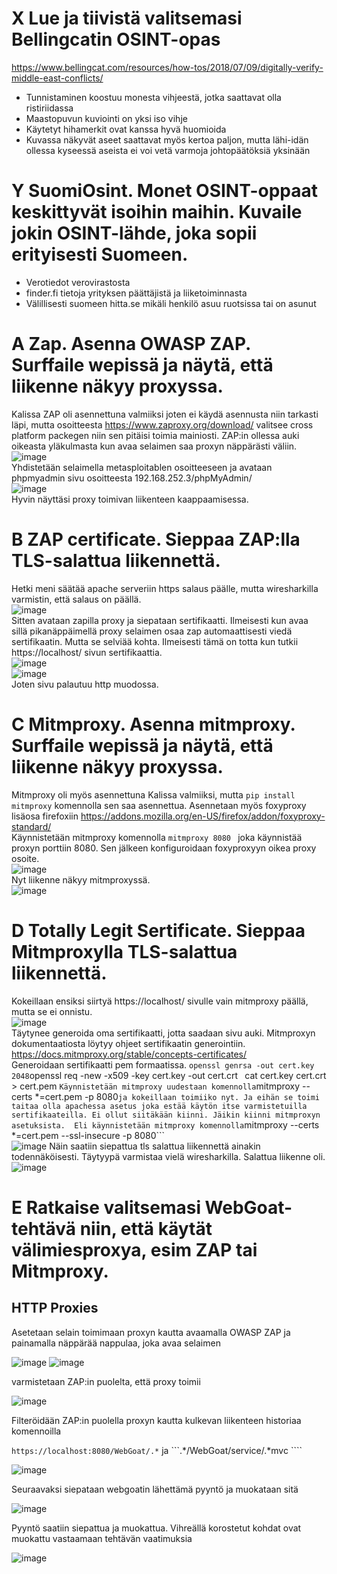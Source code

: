 # X Lue ja tiivistä valitsemasi Bellingcatin OSINT-opas
https://www.bellingcat.com/resources/how-tos/2018/07/09/digitally-verify-middle-east-conflicts/
- Tunnistaminen koostuu monesta vihjeestä, jotka saattavat olla ristiriidassa
- Maastopuvun kuviointi on yksi iso vihje
- Käytetyt hihamerkit ovat kanssa hyvä huomioida
- Kuvassa näkyvät aseet saattavat myös kertoa paljon, mutta lähi-idän ollessa kyseessä aseista ei voi vetä varmoja johtopäätöksiä yksinään
# Y SuomiOsint. Monet OSINT-oppaat keskittyvät isoihin maihin. Kuvaile jokin OSINT-lähde, joka sopii erityisesti Suomeen.
- Verotiedot verovirastosta
- finder.fi tietoja yrityksen päättäjistä ja liiketoiminnasta
- Välillisesti suomeen hitta.se mikäli henkilö asuu ruotsissa tai on asunut
# A Zap. Asenna OWASP ZAP. Surffaile wepissä ja näytä, että liikenne näkyy proxyssa.
Kalissa ZAP oli asennettuna valmiiksi joten ei käydä asennusta niin tarkasti läpi, mutta osoitteesta https://www.zaproxy.org/download/ valitsee cross platform packegen niin sen pitäisi toimia mainiosti. ZAP:in ollessa auki oikeasta yläkulmasta kun avaa selaimen saa proxyn näppärästi väliin.  
![image](https://user-images.githubusercontent.com/71498717/203804786-b4e7c7ae-7e9d-4d51-9f09-458756ba85b9.png)  
Yhdistetään selaimella metasploitablen osoitteeseen ja avataan phpmyadmin sivu osoitteesta 192.168.252.3/phpMyAdmin/  
![image](https://user-images.githubusercontent.com/71498717/203805679-d820effd-68f1-4187-9494-28873d9e5970.png)  
Hyvin näyttäsi proxy toimivan liikenteen kaappaamisessa.


# B ZAP certificate. Sieppaa ZAP:lla TLS-salattua liikennettä.
Hetki meni säätää apache serveriin https salaus päälle, mutta wiresharkilla varmistin, että salaus on päällä.  
![image](https://user-images.githubusercontent.com/71498717/203821591-375af73d-f30a-48b1-bb83-6c4fcb174ed6.png)  
Sitten avataan zapilla proxy ja siepataan sertifikaatti. Ilmeisesti kun avaa sillä pikanäppäimellä proxy selaimen osaa zap automaattisesti viedä sertifikaatin. Mutta se selviää kohta. Ilmeisesti tämä on totta kun tutkii https://localhost/ sivun sertifikaattia.  
![image](https://user-images.githubusercontent.com/71498717/203823057-21c60e6c-f729-4bd3-b4f4-6bbd020e1af9.png)  
![image](https://user-images.githubusercontent.com/71498717/203823161-4d4a009a-7cf5-4530-996e-21722cebe71c.png)  
Joten sivu palautuu http muodossa.



# C Mitmproxy. Asenna mitmproxy. Surffaile wepissä ja näytä, että liikenne näkyy proxyssa.
Mitmproxy oli myös asennettuna Kalissa valmiiksi, mutta ```pip install mitmproxy``` komennolla sen saa asennettua.
Asennetaan myös foxyproxy lisäosa firefoxiin https://addons.mozilla.org/en-US/firefox/addon/foxyproxy-standard/  
Käynnistetään mitmproxy komennolla ```mitmproxy 8080 ``` joka käynnistää proxyn porttiin 8080. Sen jälkeen konfiguroidaan foxyproxyyn oikea proxy osoite.  
![image](https://user-images.githubusercontent.com/71498717/203828573-cf865d37-6b49-4374-b518-451ab7f797ec.png)  
Nyt liikenne näkyy mitmproxyssä.  
![image](https://user-images.githubusercontent.com/71498717/203828733-d5c019ce-3e7a-49a5-86c9-862c22a2e587.png)  


# D Totally Legit Sertificate. Sieppaa Mitmproxylla TLS-salattua liikennettä.
Kokeillaan ensiksi siirtyä https://localhost/ sivulle vain mitmproxy päällä, mutta se ei onnistu.  
![image](https://user-images.githubusercontent.com/71498717/203831580-77f91e98-a625-4304-b149-6992285d2cc3.png)  
Täytynee generoida oma sertifikaatti, jotta saadaan sivu auki. Mitmproxyn dokumentaatiosta löytyy ohjeet sertifikaatin generointiin. https://docs.mitmproxy.org/stable/concepts-certificates/  
Generoidaan sertifikaatti pem formaatissa. ```openssl genrsa -out cert.key 2048```openssl req -new -x509 -key cert.key -out cert.crt ``` ```cat cert.key cert.crt > cert.pem ``` Käynnistetään mitmproxy uudestaan komennolla ```mitmproxy --certs *=cert.pem -p 8080``` ja kokeillaan toimiiko nyt. Ja eihän se toimi taitaa olla apachessa asetus joka estää käytön itse varmistetuilla sertifikaateilla. Ei ollut siitäkään kiinni. Jäikin kiinni mitmproxyn asetuksista.  Eli käynnistetään mitmproxy komennolla ```mitmproxy --certs *=cert.pem --ssl-insecure -p 8080```  
![image](https://user-images.githubusercontent.com/71498717/203834963-84fb61b2-6623-4415-8543-ef2c92ae343a.png)
Näin saatiin siepattua tls salattua liikennettä ainakin todennäköisesti. Täytyypä varmistaa vielä wiresharkilla. Salattua liikenne oli.  
![image](https://user-images.githubusercontent.com/71498717/203835800-2f97a153-1003-4d70-a4be-a02ae928d2ef.png)  


# E Ratkaise valitsemasi WebGoat-tehtävä niin, että käytät välimiesproxya, esim ZAP tai Mitmproxy.
## HTTP Proxies
Asetetaan selain toimimaan proxyn kautta avaamalla OWASP ZAP ja painamalla näppärää nappulaa, joka avaa selaimen

![image](https://user-images.githubusercontent.com/71498717/197764891-46fe9a17-b899-4d8e-8c70-51a156ea680f.png)
![image](https://user-images.githubusercontent.com/71498717/197765003-0121f262-4876-40f5-927d-2a8ed9d345a8.png)

varmistetaan ZAP:in puolelta, että proxy toimii

![image](https://user-images.githubusercontent.com/71498717/197765521-058cf685-d178-4f34-9bae-50d36c888a60.png)

Filteröidään ZAP:in puolella proxyn kautta kulkevan liikenteen historiaa komennoilla 

``` https://localhost:8080/WebGoat/.* ```
ja
```.*/WebGoat/service/.*mvc ````

![image](https://user-images.githubusercontent.com/71498717/197766272-82954620-f022-4092-a43e-12e0222ffa8d.png)

Seuraavaksi siepataan webgoatin lähettämä pyyntö ja muokataan sitä

![image](https://user-images.githubusercontent.com/71498717/197767746-52e4d47c-dfe3-4143-afcd-2ce2888fe179.png)

Pyyntö saatiin siepattua ja muokattua. Vihreällä korostetut kohdat ovat muokattu vastaamaan tehtävän vaatimuksia

![image](https://user-images.githubusercontent.com/71498717/197770959-5bccf313-946f-4543-8f9f-216a3fb54a37.png)
# 
